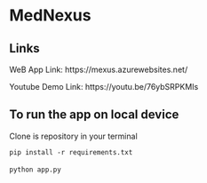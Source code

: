 <H1>MedNexus</H1>
<h2>Links</h2>
<P>WeB App Link: https://mexus.azurewebsites.net/</P>
<p>Youtube Demo Link: https://youtu.be/76ybSRPKMIs</p>

<h2>To run the app on local device</h2>
<p>Clone is repository in your terminal</p>

`pip install -r requirements.txt`
<br><br>
`python app.py`

